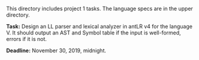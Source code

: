This directory includes project 1 tasks. The language specs are in the upper directory.

<b>Task:</b> Design an LL parser and lexical analyzer in antLR v4 for the language V. It should output an AST and Symbol table if
the input is well-formed, errors if it is not.

<b>Deadline:</b> November 30, 2019, midnight.

